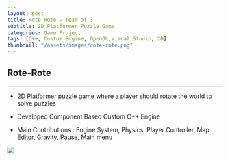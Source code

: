 ```yaml
---
layout: post
title: Rote Rote - Team of 3
subtitle: 2D Platformer Puzzle Game
categories: Game Project
tags: [C++, Custom Engine, OpenGL,Visual Studio, 2D]
thumbnail: "/assets/images/rote-rote.png"
---
```


## Rote-Rote
---
- 2D Platformer puzzle game where a player should rotate the world to solve puzzles

- Developed Component Based Custom C++ Engine

- Main Contributions : Engine System, Physics, Player Controller, Map Editor, Gravity, Pause, Main menu

![](//www.youtube.com/watch?v=EcVEedi6ssY)